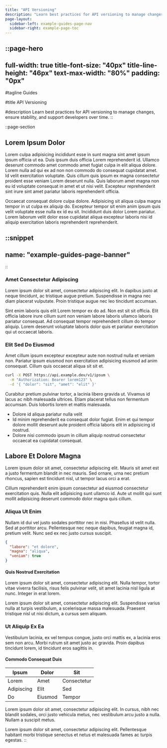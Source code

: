 ```yaml
---
title: "API Versioning"
description: "Learn best practices for API versioning to manage changes, ensure stability, and support developers over time."
page-layout:
  sidebar-left: example-guides-page-nav
  sidebar-right: example-page-toc
---
```


::page-hero
---
full-width: true
title-font-size: "40px"
title-line-height: "46px"
text-max-width: "80%"
padding: "0px"
---
#tagline
Guides

#title
API Versioning

#description
Learn best practices for API versioning to manage changes, ensure stability, and support developers over time.
::

::page-section
## Lorem Ipsum Dolor

Lorem culpa adipisicing incididunt esse in sunt magna sint amet ipsum ipsum officia ut ea. Duis ipsum duis officia Lorem reprehenderit id. Ullamco deserunt commodo amet commodo amet fugiat culpa in elit aliqua dolore. Lorem nulla ad qui ex ad non non commodo do consequat cupidatat amet. Id velit exercitation voluptate. Quis cillum quis ipsum ex magna consectetur proident esse veniam Lorem deserunt nulla. Quis laborum amet magna non eu id voluptate consequat in amet et ut nisi velit. Excepteur reprehenderit sint irure sint amet pariatur laboris reprehenderit officia.

Occaecat consequat dolore culpa dolore. Adipisicing sit aliqua culpa magna tempor in ut culpa ex aliquip do. Excepteur tempor sit enim anim ipsum quis velit voluptate esse nulla ex id eu sit. Incididunt duis dolor Lorem pariatur. Lorem laborum velit dolor esse cupidatat aliqua excepteur laboris nisi id aliquip exercitation laboris reprehenderit reprehenderit.

  ::snippet
  ---
  name: "example-guides-page-banner"
  ---
  ::

### Amet Consectetur Adipiscing

Lorem ipsum dolor sit amet, consectetur adipiscing elit. In dapibus justo at neque tincidunt, ac tristique augue pretium. Suspendisse in magna nec diam placerat vulputate. Proin tristique augue nec leo tincidunt accumsan.

Sint enim laboris quis elit Lorem tempor ex do ad. Non est sit sit officia. Elit officia labore irure cillum sunt non veniam labore laboris ullamco laboris pariatur consequat. Ad consequat tempor reprehenderit cillum do tempor aliquip. Lorem deserunt voluptate laboris dolor quis et pariatur exercitation qui ut occaecat laboris.

### Elit Sed Do Eiusmod

Amet cillum ipsum excepteur excepteur aute non nostrud nulla et veniam non. Pariatur ipsum eiusmod non exercitation adipisicing eiusmod ad anim consequat. Cillum quis occaecat aliqua sit sit et.

```bash
curl -X POST https://api.example.dev/v1/ipsum \
  -H "Authorization: Bearer lorem123" \
  -d '{ "dolor": "sit", "amet": "elit" }'
```

Curabitur pretium pulvinar tortor, a lacinia libero gravida ut. Vivamus id lacus ac nibh malesuada ultrices. Etiam placerat tellus non fermentum accumsan. Duis lobortis lorem et mattis malesuada.



- Dolore id aliqua pariatur nulla velit
- Id minim reprehenderit ea consequat dolor fugiat. Enim et qui tempor dolore mollit deserunt aute proident officia laboris elit in adipisicing id nostrud.
- Dolore nisi commodo ipsum in cillum aliquip nostrud consectetur occaecat ea cupidatat consequat.

## Labore Et Dolore Magna

Lorem ipsum dolor sit amet, consectetur adipiscing elit. Mauris sit amet est a justo fermentum blandit in nec mauris. Sed ornare, urna nec pretium rhoncus, sapien est tincidunt nisl, ut tempor lacus orci a erat.

Cillum reprehenderit enim ipsum consectetur ad eiusmod consectetur exercitation quis. Nulla elit adipisicing sunt ullamco id. Aute ut mollit qui sunt mollit adipisicing deserunt commodo dolor magna quis cillum.

### Aliqua Ut Enim

Nullam id dui vel justo sodales porttitor nec in nisi. Phasellus id velit nulla. Sed at porttitor arcu. Pellentesque nec neque dapibus, feugiat magna id, pretium velit. Nunc sed ex nec justo cursus suscipit.

```json
{
  "labore": "et dolore",
  "magna": "aliqua",
  "veniam": true
}
```

#### Quis Nostrud Exercitation

Lorem ipsum dolor sit amet, consectetur adipiscing elit. Nulla tempor, tortor vitae viverra facilisis, risus felis pulvinar velit, sit amet lacinia nisl ligula at nunc. Integer in erat lorem.

Lorem ipsum dolor sit amet, consectetur adipiscing elit. Suspendisse varius nulla at turpis vestibulum, a scelerisque massa malesuada. Praesent tristique nisl ut nisi dictum, a cursus sem aliquam.

### Ut Aliquip Ex Ea

Vestibulum lacinia, ex vel tempus congue, justo orci mattis ex, a lacinia eros sem non arcu. Morbi rutrum sit amet justo ac gravida. Proin dapibus tincidunt lorem, id tincidunt eros sagittis in.

#### Commodo Consequat Duis

| Ipsum       | Dolor        | Sit         |
|-------------|--------------|-------------|
| Lorem       | Amet         | Consectetur |
| Adipiscing  | Elit         | Sed         |
| Do          | Eiusmod      | Tempor      |

Lorem ipsum dolor sit amet, consectetur adipiscing elit. In cursus, nibh nec blandit sodales, orci justo vehicula metus, nec vestibulum arcu justo a nulla. Nullam a suscipit metus.


Lorem ipsum dolor sit amet, consectetur adipiscing elit. Pellentesque habitant morbi tristique senectus et netus et malesuada fames ac turpis egestas.
::


